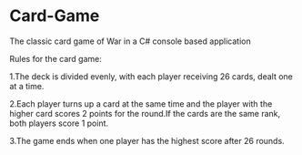 # Card-Game
The classic card game of War in a C# console based application

Rules for the card game:

1.The deck is divided evenly, with each player receiving 26 cards, dealt one at a time.

2.Each player turns up a card at the same time and the player with the higher card scores 2 points for the round.If the cards are the same rank, both players score 1 point.

3.The game ends when one player has the highest score after 26 rounds.


